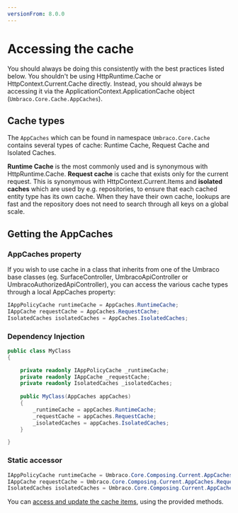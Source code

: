 ```yaml
---
versionFrom: 8.0.0
---
```


# Accessing the cache

You should always be doing this consistently with the best practices listed below. You shouldn't be using HttpRuntime.Cache or HttpContext.Current.Cache directly. Instead, you should always be accessing it via the ApplicationContext.ApplicationCache object (`Umbraco.Core.Cache.AppCaches`).

## Cache types

The `AppCaches` which can be found in namespace `Umbraco.Core.Cache` contains several types of cache: Runtime Cache, Request Cache and Isolated Caches.

**Runtime Cache** is the most commonly used and is synonymous with HttpRuntime.Cache.
**Request cache** is cache that exists only for the current request. This is synonymous with HttpContext.Current.Items and **isolated caches** which are used by e.g. repositories, to ensure that each cached entity type has its own cache. When they have their own cache, lookups are fast and the repository does not need to search through all keys on a global scale.


## Getting the AppCaches

### AppCaches property
If you wish to use cache in a class that inherits from one of the Umbraco base classes (eg. SurfaceController, UmbracoApiController or UmbracoAuthorizedApiController), you can access the various cache types through a local AppCaches property:

```csharp
IAppPolicyCache runtimeCache = AppCaches.RuntimeCache;
IAppCache requestCache = AppCaches.RequestCache;
IsolatedCaches isolatedCaches = AppCaches.IsolatedCaches;
```

### Dependency Injection

```csharp
public class MyClass
{

    private readonly IAppPolicyCache _runtimeCache;
    private readonly IAppCache _requestCache;
    private readonly IsolatedCaches _isolatedCaches;
	
    public MyClass(AppCaches appCaches)
    {
        _runtimeCache = appCaches.RuntimeCache;
        _requestCache = appCaches.RequestCache;
        _isolatedCaches = appCaches.IsolatedCaches;
    }

}
```

### Static accessor


```csharp
IAppPolicyCache runtimeCache = Umbraco.Core.Composing.Current.AppCaches.RuntimeCache;
IAppCache requestCache = Umbraco.Core.Composing.Current.AppCaches.RequestCache;
IsolatedCaches isolatedCaches = Umbraco.Core.Composing.Current.AppCaches.IsolatedCaches;
```

You can [access and update the cache items](updating-cache.md), using the provided methods.

